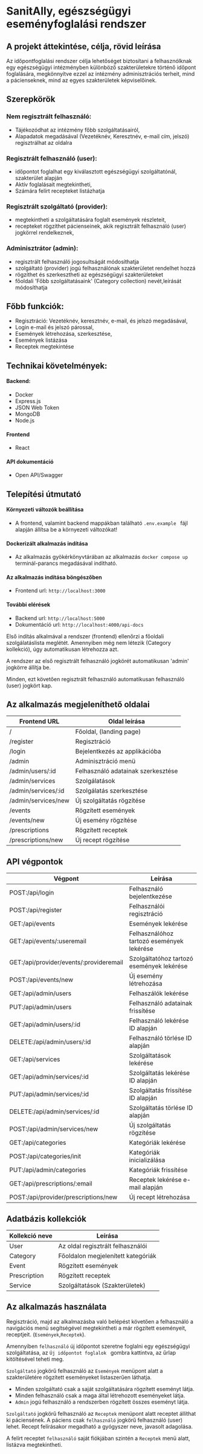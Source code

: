 # SanitAlly, egészségügyi eseményfoglalási rendszer

## A projekt áttekintése, célja, rövid leírása

Az időpontfoglalási rendszer célja lehetőséget biztosítani a felhasznólknak egy egészségügyi intézményben különböző szakterületekre történő időpont foglalására, megkönnyítve ezzel az intézmény adminisztrációs terheit, mind a pácienseknek, mind az egyes szakterületek képviselőinek.

## Szerepkörök

### Nem regisztrált felhasználó:

- Tájékozódhat az intézmény főbb szolgáltatásairól,
- Alapadatok megadásával (Vezetéknév, Keresztnév, e-mail cím, jelszó) regisztrálhat az oldalra

### Regisztrált felhasználó (user):

- időpontot foglalhat egy kiválasztott egészségügyi szolgáltatónál, szakterület alapján
- Aktív foglalásait megtekintheti,
- Számára felírt recepteket listázhatja

### Regisztrált szolgáltató (provider):

- megtekintheti a szolgáltatására foglalt események részleteit,
- recepteket rögzíthet pácienseinek, akik regisztrált felhasználó (user) jogkörrel rendelkeznek,

### Adminisztrátor (admin):

- regisztrált felhasználó jogosultságát módosíthatja
- szolgáltató (provider) jogú felhasználónak szakterületet rendelhet hozzá
- rögzíthet és szerkesztheti az egészségügyi szakterületeket
- főoldali 'Főbb szolgáltatásaink' (Category collection) nevét,leírását módosíthatja

## Főbb funkciók:

- Regisztráció: Vezetéknév, keresztnév, e-mail, és jelszó megadásával,
- Login e-mail és jelszó párossal,
- Események létrehozása, szerkesztése,
- Események listázása
- Receptek megtekintése

## Technikai követelmények:

#### Backend:

- Docker
- Express.js
- JSON Web Token
- MongoDB
- Node.js

#### Frontend

- React

#### API dokumentáció

- Open API/Swagger

## Telepítési útmutató

#### Környezeti változók beállítása

- A frontend, valamint backend mappákban található `.env.example ` fájl alapján állítsa be a környezeti változókat!

#### Dockerizált alkalmazás indítása

- Az alkalmazás gyökérkönyvtárában az alkalmazás `docker compose up` terminál-parancs megadásával indítható.

#### Az alkalmazás indítása böngészőben

- Frontend url: `http://localhost:3000`

#### További elérések

- Backend url: `http://localhost:5000`
- Dokumentáció url: `http://localhost:4000/api-docs`

Első indítás alkalmával a rendszer (frontend) ellenőrzi a főoldali szolgálatáslista meglétét. Amennyiben még nem létezik (Category kollekció), úgy automatikusan létrehozza azt.

A rendszer az első regisztrált felhasználó jogkörét automatikusan 'admin' jogkörre állítja be.

Minden, ezt követően regisztrált felhasználó automatikusan felhasználó (user) jogkört kap.

## Az alkalmazás megjeleníthető oldalai

| Frontend URL        | Oldal leírása                      |
| ------------------- | ---------------------------------- |
| /                   | Főoldal, (landing page)            |
| /register           | Regisztráció                       |
| /login              | Bejelentkezés az applikációba      |
| /admin              | Adminisztráció menü                |
| /admin/users/:id    | Felhasználó adatainak szerkesztése |
| /admin/services     | Szolgálatások                      |
| /admin/services/:id | Szolgálatás szerkesztése           |
| /admin/services/new | Új szolgáltatás rögzítése          |
| /events             | Rögzített események                |
| /events/new         | Új esemény rögzítése               |
| /prescriptions      | Rögzített receptek                 |
| /prescriptions/new  | Új recept rögzítése                |

## API végpontok

| Végpont                                 | Leírása                                   |
| --------------------------------------- | ----------------------------------------- |
| POST:/api/login                         | Felhasználó bejelentkezése                |
| POST:/api/register                      | Felhasználói regisztráció                 |
| GET:/api/events                         | Események lekérése                        |
| GET:/api/events/:useremail              | Felhasználóhoz tartozó események lekérése |
| GET:/api/provider/events/:provideremail | Szolgáltatóhoz tartozó események lekérése |
| POST:/api/events/new                    | Új esemény létrehozása                    |
| GET:/api/admin/users                    | Felhaszálók lekérése                      |
| PUT:/api/admin/users                    | Felhasználó adatainak frissítése          |
| GET:/api/admin/users/:id                | Felhasználó lekérése ID alapján           |
| DELETE:/api/admin/users/:id             | Felhasználó törlése ID alapján            |
| GET:/api/services                       | Szolgáltatások lekérése                   |
| GET:/api/admin/services/:id             | Szolgáltatás lekérése ID alapján          |
| PUT:/api/admin/services/:id             | Szolgáltatás frissítése ID alapján        |
| DELETE:/api/admin/services/:id          | Szolgáltatás törlése ID alapján           |
| POST:/api/admin/services/new            | Új szolgáltatás rögzítése                 |
| GET:/api/categories                     | Kategóriák lekérése                       |
| POST:/api/categories/init               | Kategóriák inicializálása                 |
| PUT:/api/admin/categories               | Kategóriák frissítése                     |
| GET:/api/prescriptions/:email           | Receptek lekérése e-mail alapján          |
| POST:/api/provider/prescriptions/new    | Új recept létrehozása                     |

## Adatbázis kollekciók

| Kollekció neve | Leírása                            |
| -------------- | ---------------------------------- |
| User           | Az oldal regisztrált felhasználói  |
| Category       | Főoldalon megjelenített kategóriák |
| Event          | Rögzített események                |
| Prescription   | Rögzített receptek                 |
| Service        | Szolgáltatások (Szakterületek)     |

## Az alkalmazás használata

Regisztráció, majd az alkalmazásba való belépést követően a felhasználó a navigációs menü segítségével megtekintheti a már rögzített eseményeit, receptjeit. (`Események`,`Receptek`).

Amennyiben `felhasználó` új időpontot szeretne foglalni egy egészségügyi szolgáltatása, az `Új időpontot foglalok ` gombra kattintva, az űrlap kitöltésével teheti meg.

`Szolgáltató` jogkörű felhasználó az `Események` menüpont alatt a szakterületére rögzített eseményeket listaszerűen láthatja.

- Minden szolgáltató csak a saját szolgáltatására rögzített eseményt látja.
- Minden felhasználó csak a maga által létrehozott eseményeket látja.
- `Admin` jogú felhasználó a rendszerben rögzített összes eseményt látja.

`Szolgáltató` jogkörű felhasználó az `Receptek` menüpont alatt receptet állíthat ki páciensének.
A páciens csak `felhasználó` jogkörű felhasználó (user) lehet. Recept felírásakor megadható a gyógyszer neve, javasolt adagolása.

A felírt receptet `felhasználó` saját fiókjában szintén a `Receptek` menü alatt, listázva megtekintheti.
